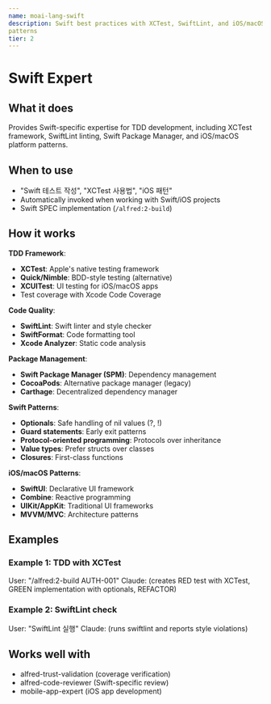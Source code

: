 ```yaml
---
name: moai-lang-swift
description: Swift best practices with XCTest, SwiftLint, and iOS/macOS development
patterns
tier: 2
---
```


# Swift Expert

## What it does

Provides Swift-specific expertise for TDD development, including XCTest framework, SwiftLint linting, Swift Package Manager, and iOS/macOS platform patterns.

## When to use

- "Swift 테스트 작성", "XCTest 사용법", "iOS 패턴"
- Automatically invoked when working with Swift/iOS projects
- Swift SPEC implementation (`/alfred:2-build`)

## How it works

**TDD Framework**:
- **XCTest**: Apple's native testing framework
- **Quick/Nimble**: BDD-style testing (alternative)
- **XCUITest**: UI testing for iOS/macOS apps
- Test coverage with Xcode Code Coverage

**Code Quality**:
- **SwiftLint**: Swift linter and style checker
- **SwiftFormat**: Code formatting tool
- **Xcode Analyzer**: Static code analysis

**Package Management**:
- **Swift Package Manager (SPM)**: Dependency management
- **CocoaPods**: Alternative package manager (legacy)
- **Carthage**: Decentralized dependency manager

**Swift Patterns**:
- **Optionals**: Safe handling of nil values (?, !)
- **Guard statements**: Early exit patterns
- **Protocol-oriented programming**: Protocols over inheritance
- **Value types**: Prefer structs over classes
- **Closures**: First-class functions

**iOS/macOS Patterns**:
- **SwiftUI**: Declarative UI framework
- **Combine**: Reactive programming
- **UIKit/AppKit**: Traditional UI frameworks
- **MVVM/MVC**: Architecture patterns

## Examples

### Example 1: TDD with XCTest
User: "/alfred:2-build AUTH-001"
Claude: (creates RED test with XCTest, GREEN implementation with optionals, REFACTOR)

### Example 2: SwiftLint check
User: "SwiftLint 실행"
Claude: (runs swiftlint and reports style violations)

## Works well with

- alfred-trust-validation (coverage verification)
- alfred-code-reviewer (Swift-specific review)
- mobile-app-expert (iOS app development)
